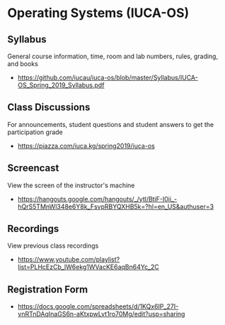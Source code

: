 # Operating Systems (IUCA-OS)

## Syllabus

General course information, time, room and lab numbers, rules, grading, and
books

* <https://github.com/iucau/iuca-os/blob/master/Syllabus/IUCA-OS_Spring_2019_Syllabus.pdf>

## Class Discussions

For announcements, student questions and student answers to get the
participation grade

* <https://piazza.com/iuca.kg/spring2019/iuca-os>

## Screencast

View the screen of the instructor's machine

* <https://hangouts.google.com/hangouts/_/ytl/BtiF-I0ii_-hQrS5TMnWl348e6Y8k_FsvpRBYQXHB5k=?hl=en_US&authuser=3>

## Recordings

View previous class recordings

* <https://www.youtube.com/playlist?list=PLHcEzCb_lW6ekg1WVacKE6aqBn64Yc_2C>

## Registration Form

* <https://docs.google.com/spreadsheets/d/1KQx6IP_27I-vnRTnDAqInaGS6n-aKtxpwLvt1ro70Mg/edit?usp=sharing>

